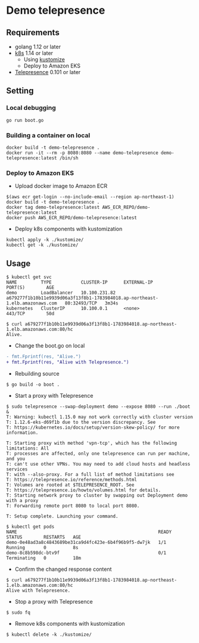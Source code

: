 # Demo telepresence

## Requirements

- golang 1.12 or later
- [k8s](https://kubernetes.io/docs/tasks/tools/install-kubectl) 1.14 or later
  - Using [kustomize](https://kustomize.io)
  - Deploy to Amazon EKS
- [Telepresence](https://www.telepresence.io/reference/install) 0.101 or later

## Setting

### Local debugging

```shell
go run boot.go
```

### Building a container on local

```shell
docker build -t demo-telepresence .
docker run -it --rm -p 8080:8080 --name demo-telepresence demo-telepresence:latest /bin/sh
```

### Deploy to Amazon EKS

- Upload docker image to Amazon ECR

```shell
$(aws ecr get-login --no-include-email --region ap-northeast-1)
docker build -t demo-telepresence .
docker tag demo-telepresence:latest AWS_ECR_REPO/demo-telepresence:latest
docker push AWS_ECR_REPO/demo-telepresence:latest
```

- Deploy k8s components with kustomization

```shell
kubectl apply -k ./kustomize/
kubectl get -k ./kustomize/
```

## Usage

```shell
$ kubectl get svc
NAME         TYPE           CLUSTER-IP      EXTERNAL-IP                                                                    PORT(S)        AGE
demo         LoadBalancer   10.100.231.82   a679277f1b10b11e9939d06a3f13f8b1-1783984018.ap-northeast-1.elb.amazonaws.com   80:32493/TCP   3m34s
kubernetes   ClusterIP      10.100.0.1      <none>                                                                         443/TCP        50d

$ curl a679277f1b10b11e9939d06a3f13f8b1-1783984018.ap-northeast-1.elb.amazonaws.com:80/hc
Alive.
```

- Change the boot.go on local

```diff
- fmt.Fprintf(res, "Alive.")
+ fmt.Fprintf(res, "Alive with Telepresence.")
```

- Rebuilding source

```shell
$ go build -o boot .
```

- Start a proxy with Telepresence

```shell
$ sudo telepresence --swap-deployment demo --expose 8080 --run ./boot &
T: Warning: kubectl 1.15.0 may not work correctly with cluster version
T: 1.12.6-eks-d69f1b due to the version discrepancy. See
T: https://kubernetes.io/docs/setup/version-skew-policy/ for more information.

T: Starting proxy with method 'vpn-tcp', which has the following limitations: All
T: processes are affected, only one telepresence can run per machine, and you
T: can't use other VPNs. You may need to add cloud hosts and headless services
T: with --also-proxy. For a full list of method limitations see
T: https://telepresence.io/reference/methods.html
T: Volumes are rooted at $TELEPRESENCE_ROOT. See
T: https://telepresence.io/howto/volumes.html for details.
T: Starting network proxy to cluster by swapping out Deployment demo with a proxy
T: Forwarding remote port 8080 to local port 8080.

T: Setup complete. Launching your command.

$ kubectl get pods
NAME                                                     READY   STATUS        RESTARTS   AGE
demo-0e48ad3a8c4843689be31ca9d4fc423e-6b4f96b9f5-dw7jk   1/1     Running       0          8s
demo-8c8b598dc-btv9f                                     0/1     Terminating   0          18m
```

- Confirm the changed response content

```shell
$ curl a679277f1b10b11e9939d06a3f13f8b1-1783984018.ap-northeast-1.elb.amazonaws.com:80/hc
Alive with Telepresence.
```

- Stop a proxy with Telepresence

```shell
$ sudo fq
```

- Remove k8s components with kustomization

```shell
$ kubectl delete -k ./kustomize/
```
